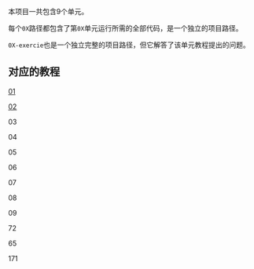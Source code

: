 本项目一共包含9个单元。

每个`0X`路径都包含了第`0X`单元运行所需的全部代码，是一个独立的项目路径。

`0X-exercie`也是一个独立完整的项目路径，但它解答了该单元教程提出的问题。

## 对应的教程

[01](https://blog.csdn.net/weixin_40064300/article/details/129439577)

[02](https://blog.csdn.net/weixin_40064300/article/details/129462848)

03

04

05

06

07

08

09

72

65

171



